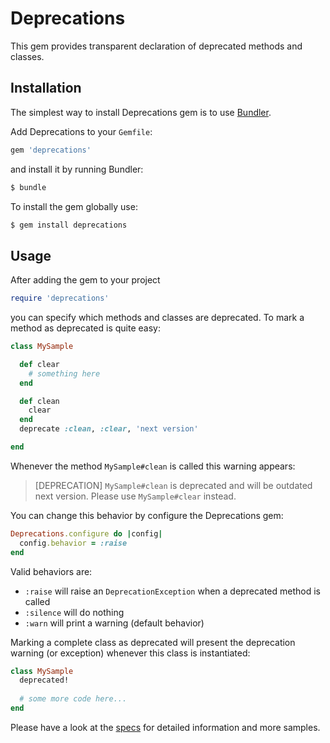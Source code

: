 # Deprecations

This gem provides transparent declaration of deprecated methods and classes.

## Installation

The simplest way to install Deprecations gem is to use [Bundler](http://gembundler.com/).

Add Deprecations to your `Gemfile`:

```ruby
gem 'deprecations'
```

and install it by running Bundler:

```bash
$ bundle
```

To install the gem globally use:

```bash
$ gem install deprecations
```

## Usage

After adding the gem to your project

```ruby
require 'deprecations'
```

you can specify which methods and classes are deprecated. To mark a method as deprecated is quite easy:

```ruby
class MySample

  def clear
    # something here
  end

  def clean
    clear
  end
  deprecate :clean, :clear, 'next version'

end
```

Whenever the method `MySample#clean` is called this warning appears:

> [DEPRECATION] `MySample#clean` is deprecated and will be outdated next version. Please use `MySample#clear` instead.

You can change this behavior by configure the Deprecations gem:

```ruby
Deprecations.configure do |config|
  config.behavior = :raise
end
```

Valid behaviors are:

- `:raise` will raise an `DeprecationException` when a deprecated method is called
- `:silence` will do nothing
- `:warn` will print a warning (default behavior)

Marking a complete class as deprecated will present the deprecation warning (or exception) whenever this class is instantiated:

```ruby
class MySample
  deprecated!
  
  # some more code here...
end
```

Please have a look at the [specs](https://github.com/mblumtritt/deprecations/blob/master/spec/deprecations_spec.rb) for detailed information and more samples.
